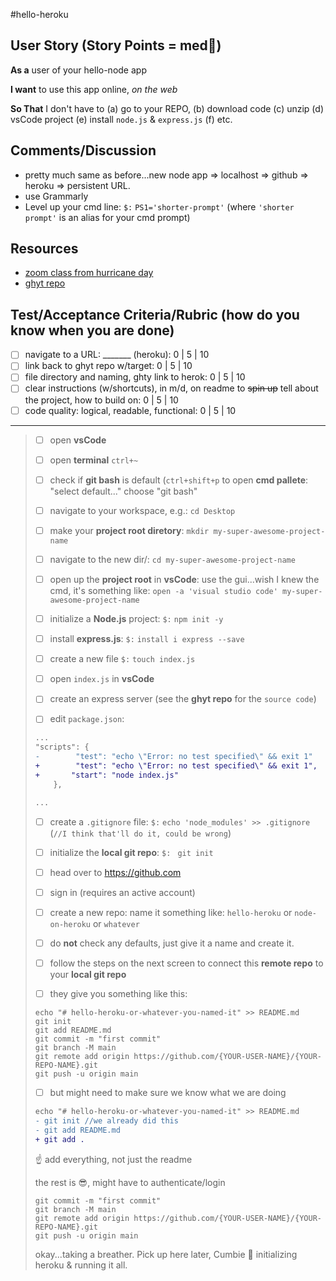 #hello-heroku

## User Story (Story Points = med👕) 

**As a** user of your hello-node app

**I want** to use this app online, _on the web_

**So That** I don't have to (a) go to your REPO, (b) download code (c) unzip (d) vsCode project (e) install `node.js` & `express.js` (f) etc. 

## Comments/Discussion
- pretty much same as before...new node app => localhost => github => heroku => persistent URL. 
- use Grammarly 
- Level up your cmd line: `$:` `PS1='shorter-prompt'` (where `'shorter prompt'` is an alias for your cmd prompt)

## Resources
- [zoom class from hurricane day](https://una.zoom.us/rec/share/hdLvEpmjxIi5Ffv4VOp7pMumW8c473fVKLWxyJW_mGz4X83P8M7Gf00kM3cOXCQ.RtMy181jXMG1RScW?startTime=1630431327000) 
- [ghyt repo](https://github.com/barrycumbie/hello-heroku)

## Test/Acceptance Criteria/Rubric (how do you know when you are done) 

- [ ] navigate to a URL: _______ (heroku): 0 | 5 | 10
- [ ] link back to ghyt repo w/target: 0 | 5 | 10
- [ ] file directory and naming, ghty link to herok: 0 | 5 | 10 
- [ ] clear instructions (w/shortcuts), in m/d, on readme to <del>spin up</del> tell about the project, how to build on: 0 | 5 | 10 
- [ ] code quality: logical, readable, functional: 0 | 5 | 10  

___________________________________________________________________________________________________________________________________________

> * [ ]  open **vsCode**
> * [ ]  open **terminal** `ctrl+~`
>   * [ ]  check if **git bash** is default (`ctrl+shift+p` to open **cmd pallete**: "select default..." choose "git bash"
> * [ ]  navigate to your workspace, e.g.: `cd Desktop`
> * [ ]  make your **project root diretory**: `mkdir my-super-awesome-project-name`
> * [ ]  navigate to the new dir/: `cd my-super-awesome-project-name`
> * [ ]  open up the **project root** in **vsCode**: use the gui...wish I knew the cmd,
>   it's something like: `open -a 'visual studio code' my-super-awesome-project-name`
> * [ ]  initialize a **Node.js** project: `$:` `npm init -y`
> * [ ]  install **express.js**: `$:` `install i express --save`
> * [ ]  create a new file `$:` `touch index.js`
> * [ ]  open `index.js` in **vsCode**
>   
>   * [ ]  create an express server (see the **ghyt repo** for the `source code`)
> * [ ]  edit `package.json`:
> 
> ```diff
> ...
> "scripts": {
> -        "test": "echo \"Error: no test specified\" && exit 1"
> +        "test": "echo \"Error: no test specified\" && exit 1",
> +       "start": "node index.js"
>     },
> 
> ...
> ```
> 
> * [ ]  create a `.gitignore` file: `$:` `echo 'node_modules' >> .gitignore` (`//I think that'll do it, could be wrong`)
> * [ ]  initialize the **local git repo**: `$: ` `git init`
> * [ ]  head over to https://github.com
>   
>   * [ ]  sign in (requires an active account)
>   * [ ]  create a new repo: name it something like: `hello-heroku` or `node-on-heroku` or `whatever`
>   * [ ]  do **not** check any defaults, just give it a name and create it.
> * [ ]  follow the steps on the next screen to connect this **remote repo** to your **local git repo**
>   
>   * [ ]  they give you something like this:
> 
> ```
> echo "# hello-heroku-or-whatever-you-named-it" >> README.md
> git init
> git add README.md
> git commit -m "first commit"
> git branch -M main
> git remote add origin https://github.com/{YOUR-USER-NAME}/{YOUR-REPO-NAME}.git
> git push -u origin main
> ```
> 
> * [ ]  but might need to make sure we know what we are doing
> 
> ```diff
> echo "# hello-heroku-or-whatever-you-named-it" >> README.md
> - git init //we already did this
> - git add README.md
> + git add . 
> ```
> 
> ☝️ add everything, not just the readme
> 
> the rest is 😎, might have to authenticate/login
> 
> ```
> git commit -m "first commit"
> git branch -M main
> git remote add origin https://github.com/{YOUR-USER-NAME}/{YOUR-REPO-NAME}.git
> git push -u origin main
> ```
> 
> okay...taking a breather. Pick up here later, Cumbie 🦖 initializing heroku & running it all.

